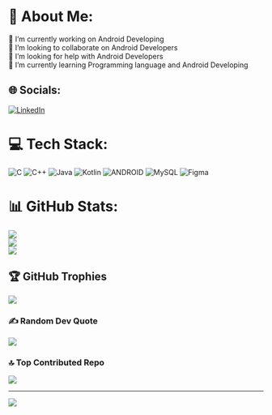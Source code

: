 # 💫 About Me:
🔭 I’m currently working on Android Developing<br>👯 I’m looking to collaborate on Android Developers <br>🤝 I’m looking for help with Android Developers <br>🌱 I’m currently learning Programming language and Android Developing


## 🌐 Socials:
[![LinkedIn](https://img.shields.io/badge/LinkedIn-%230077B5.svg?logo=linkedin&logoColor=white)](https://linkedin.com/in/AlpeshRathava) 

# 💻 Tech Stack:
![C](https://img.shields.io/badge/c-%2300599C.svg?style=for-the-badge&logo=c&logoColor=white) ![C++](https://img.shields.io/badge/c++-%2300599C.svg?style=for-the-badge&logo=c%2B%2B&logoColor=white) ![Java](https://img.shields.io/badge/java-%23ED8B00.svg?style=for-the-badge&logo=java&logoColor=white) ![Kotlin](https://img.shields.io/badge/kotlin-%230095D5.svg?style=for-the-badge&logo=kotlin&logoColor=white) ![ANDROID](https://img.shields.io/badge/android-%2320232a.svg?style=for-the-badge&logo=android&logoColor=%a4c639) ![MySQL](https://img.shields.io/badge/mysql-%2300f.svg?style=for-the-badge&logo=mysql&logoColor=white) 	![Figma](https://img.shields.io/badge/figma-%23F24E1E.svg?style=for-the-badge&logo=figma&logoColor=white)
# 📊 GitHub Stats:
![](https://github-readme-stats.vercel.app/api?username=alpeshr077&theme=dark&hide_border=false&include_all_commits=false&count_private=false)<br/>
![](https://github-readme-streak-stats.herokuapp.com/?user=alpeshr077&theme=dark&hide_border=false)<br/>
![](https://github-readme-stats.vercel.app/api/top-langs/?username=alpeshr077&theme=dark&hide_border=false&include_all_commits=false&count_private=false&layout=compact)

## 🏆 GitHub Trophies
![](https://github-profile-trophy.vercel.app/?username=alpeshr077&theme=radical&no-frame=false&no-bg=true&margin-w=4)

### ✍️ Random Dev Quote
![](https://quotes-github-readme.vercel.app/api?type=horizontal&theme=radical)

### 🔝 Top Contributed Repo
![](https://github-contributor-stats.vercel.app/api?username=alpeshr077&limit=5&theme=nord&combine_all_yearly_contributions=true)

---
[![](https://visitcount.itsvg.in/api?id=alpeshr077&icon=0&color=0)](https://visitcount.itsvg.in)

<!-- Proudly created with GPRM ( https://gprm.itsvg.in ) -->
